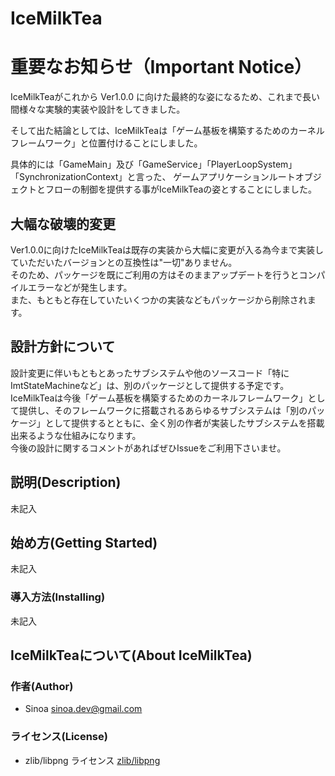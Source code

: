 # IceMilkTea

# 重要なお知らせ（Important Notice）

IceMilkTeaがこれから Ver1.0.0 に向けた最終的な姿になるため、これまで長い間様々な実験的実装や設計をしてきました。  
  
そして出た結論としては、IceMilkTeaは「ゲーム基板を構築するためのカーネルフレームワーク」と位置付けることにしました。  

具体的には「GameMain」及び「GameService」「PlayerLoopSystem」「SynchronizationContext」と言った、
ゲームアプリケーションルートオブジェクトとフローの制御を提供する事がIceMilkTeaの姿とすることにしました。

## 大幅な破壊的変更

Ver1.0.0に向けたIceMilkTeaは既存の実装から大幅に変更が入る為今まで実装していただいたバージョンとの互換性は"一切"ありません。  
そのため、パッケージを既にご利用の方はそのままアップデートを行うとコンパイルエラーなどが発生します。  
また、もともと存在していたいくつかの実装などもパッケージから削除されます。

## 設計方針について

設計変更に伴いもともとあったサブシステムや他のソースコード「特にImtStateMachineなど」は、別のパッケージとして提供する予定です。  
IceMilkTeaは今後「ゲーム基板を構築するためのカーネルフレームワーク」として提供し、そのフレームワークに搭載されるあらゆるサブシステムは「別のパッケージ」として提供するとともに、全く別の作者が実装したサブシステムを搭載出来るような仕組みになります。  
今後の設計に関するコメントがあればぜひIssueをご利用下さいませ。

## 説明(Description)

未記入

## 始め方(Getting Started)

未記入

### 導入方法(Installing)

未記入

## IceMilkTeaについて(About IceMilkTea)

### 作者(Author)

* Sinoa <sinoa.dev@gmail.com>

### ライセンス(License)

* zlib/libpng ライセンス
[zlib/libpng](https://opensource.org/licenses/Zlib)
